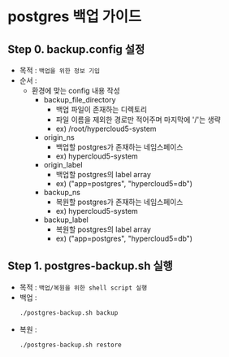 # postgres 백업 가이드

## Step 0. backup.config 설정
- 목적 : `백업을 위한 정보 기입`
- 순서 : 
	- 환경에 맞는 config 내용 작성
		- backup_file_directory
			- 백업 파일이 존재하는 디렉토리
            - 파일 이름을 제외한 경로만 적어주며 마지막에 '/'는 생략
			- ex) /root/hypercloud5-system
		- origin_ns
			- 백업할 postgres가 존재하는 네임스페이스
			- ex) hypercloud5-system
		- origin_label
			- 백업할 postgres의 label array
			- ex) ("app=postgres", "hypercloud5=db")
		- backup_ns
			- 복원할 postgres가 존재하는 네임스페이스
			- ex) hypercloud5-system
		- backup_label
			- 복원할 postgres의 label array
			- ex) ("app=postgres", "hypercloud5=db")

## Step 1. postgres-backup.sh 실행
- 목적 : `백업/복원을 위한 shell script 실행`
- 백업 :
    ``` bash
    ./postgres-backup.sh backup
    ```
- 복원 : 
    ``` bash
    ./postgres-backup.sh restore
    ```